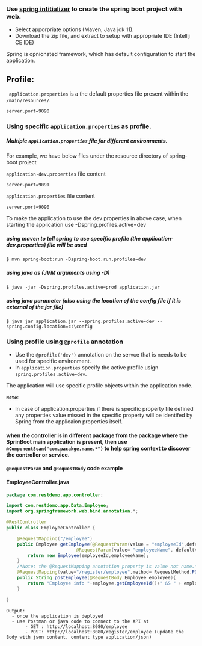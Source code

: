 ### Use [spring intitializer](https://start.spring.io) to create the spring boot project with web.

  - Select apporpriate options (Maven, Java jdk 11).
  - Download the zip file, and extract to setup with appropriate IDE (Intellij CE IDE)
  
Spring is opnionated framework, which has default configuration to start the application.

## Profile:

` application.properties` is a the default properties file present within the `/main/resources/`.

```
server.port=9090
```

### Using specific `application.properties` as profile.

##### Multiple `application.properties` file for different environments.

For example, we have below files under the resource directory of spring-boot project

`application-dev.properties` file content
```
server.port=9091
```

`application.properties` file content
```
server.port=9090
```

To make the application to use the dev properties in above case, when starting the application use -Dspring.profiles.active=dev

##### using maven to tell spring to use specific profile (the application-dev.properties) file will be used
```
$ mvn spring-boot:run -Dspring-boot.run.profiles=dev
```

#####  using java as (JVM arguments using -D)
```
$ java -jar -Dspring.profiles.active=prod application.jar
```

##### using java parameter (also using the location of the config file if it is external of the jar file)
```
$ java jar application.jar --spring.profiles.active=dev --spring.config.location=c:\config
```

### Using profile using `@profile` annotation

 - Use the `@profile('dev')` annotation on the servce that is needs to be used for specific environment.
 - In `application.properties` specify the active profile usign `spring.profiles.active=dev`.
 
 The application will use specific profile objects within the application code.

**`Note`**: 
  - In case of application.properties if there is specific property file defined any properties value missed in the specific property will be identifed by Spring from the applicaion properties itself.
 
#### when the controller is in different package from the package where the SprinBoot main application is present, then use `@ComponentScan("com.pacakge.name.*")` to help spring context to discover the controller or service.

#### `@RequestParam` and `@RequestBody` code example

#### EmployeeController.java
```java
package com.restdemo.app.controller;

import com.restdemo.app.Data.Employee;
import org.springframework.web.bind.annotation.*;

@RestController
public class EmployeeController {

    @RequestMapping("/employee")
    public Employee getEmployee(@RequestParam(value = "employeeId",defaultValue = "0",required = false) long employeeId,
                          @RequestParam(value= "employeeName", defaultValue = "default empName", required = false) String employeeName){
        return new Employee(employeeId,employeeName);
    }
    /*Note: the @RequestMapping annotation property is value not name.*/
    @RequestMapping(value="/register/employee",method= RequestMethod.POST)
    public String postEmployee(@RequestBody Employee employee){
        return "Employee info "+employee.getEmployeeId()+" && " + employee.getEmployeeName() +" received at server side.";
    }

}

```

```
Output:
  - once the application is deployed
  - use Postman or java code to connect to the API at 
       - GET : http://localhost:8080/employee
       - POST: http://localhost:8080/register/employee (update the Body with json content, content type application/json)
```
